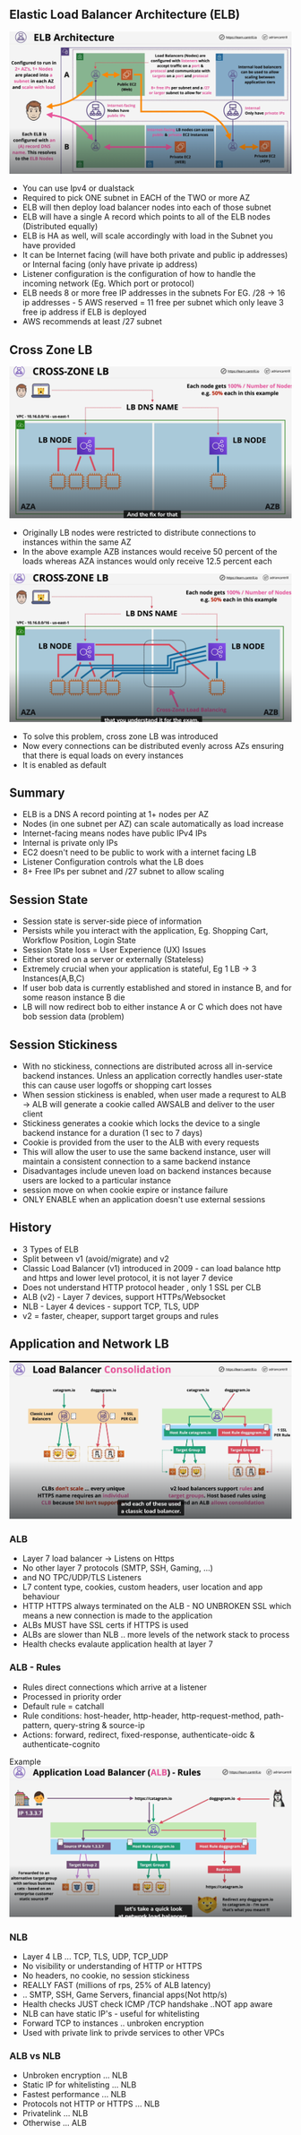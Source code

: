## Elastic Load Balancer Architecture (ELB)
![](./ELBArch.png)

- You can use Ipv4 or dualstack
- Required to pick ONE subnet in EACH of the TWO or more AZ
- ELB will then deploy load balancer nodes into each of those subnet
- ELB will have a single A record which points to all of the ELB nodes (Distributed equally)
- ELB is HA as well, will scale accordingly with load in the Subnet you have provided
- It can be Internet facing (will have both private and public ip addresses) or Internal facing (only have private ip address)
- Listener configuration is the configuration of how to handle the incoming network (Eg. Which port or protocol) 
- ELB needs 8 or more free IP addresses in the subnets For EG. /28 -> 16 ip addresses - 5 AWS reserved = 11 free per subnet which only leave 3 free ip address if ELB is deployed
- AWS recommends at least /27 subnet

## Cross Zone LB
![](./BeforeCrossZone.png)

- Originally LB nodes were restricted to distribute connections to instances within the same AZ
- In the above example AZB instances would receive 50 percent of the loads whereas AZA instances would only receive 12.5 percent each

![](AfterCrossZone.png)

- To solve this problem, cross zone LB was introduced
- Now every connections can be distributed evenly across AZs ensuring that there is equal loads on every instances
- It is enabled as default


## Summary
- ELB is a DNS A record pointing at 1+ nodes per AZ
- Nodes (in one subnet per AZ) can scale automatically as load increase
- Internet-facing means nodes have public IPv4 IPs
- Internal is private only IPs
- EC2 doesn't need to be public to work with a internet facing LB
- Listener Configuration controls what the LB does
- 8+ Free IPs per subnet and /27 subnet to allow scaling

## Session State
- Session state is server-side piece of information
- Persists while you interact with the application, Eg. Shopping Cart, Workflow Position, Login State
- Session State loss = User Experience (UX) Issues
- Either stored on a server or externally (Stateless)
- Extremely crucial when your application is stateful, Eg 1 LB -> 3 Instances(A,B,C)
- If user bob data is currently established and stored in instance B, and for some reason instance B die
- LB will now redirect bob to either instance A or C which does not have bob session data (problem)

## Session Stickiness
- With no stickiness, connections are distributed across all in-service backend instances. Unless an application correctly handles user-state this can cause user logoffs or shopping cart losses
- When session stickiness is enabled, when user made a requrest to ALB -> ALB will generate a cookie called AWSALB and deliver to the user client
- Stickiness generates a cookie which locks the device to a single backend instance for a duration (1 sec to 7 days)
- Cookie is provided from the user to the ALB with every requests
- This will allow the user to use the same backend instance, user will maintain a consistent connection to a same backend instance
- Disadvantages include uneven load on backend instances because users are locked to a particular instance
- session move on when cookie expire or instance failure
- ONLY ENABLE when an application doesn't use external sessions



## History
- 3 Types of ELB 
- Split between v1 (avoid/migrate) and v2
- Classic Load Balancer (v1) introduced in 2009 - can load balance http and https and lower level protocol, it is not layer 7 device
- Does not understand HTTP protocol header , only 1 SSL per CLB
- ALB (v2) - Layer 7 devices, support HTTPs/Websocket
- NLB - Layer 4 devices - support TCP, TLS, UDP
- v2 = faster, cheaper, support target groups and rules

## Application and Network LB
![](./LBConsolidation.png)

### ALB
- Layer 7 load balancer -> Listens on Https
- No other layer 7 protocols (SMTP, SSH, Gaming, ...)
- and NO TPC/UDP/TLS Listeners
- L7 content type, cookies, custom headers, user location and app behaviour
- HTTP HTTPS always terminated on the ALB - NO UNBROKEN SSL which means a new connection is made to the application
- ALBs MUST have SSL certs if HTTPS is used
- ALBs are slower than NLB .. more levels of the network stack to process
- Health checks evalaute application health at layer 7

### ALB - Rules
- Rules direct connections which arrive at a listener
- Processed in priority order
- Default rule = catchall
- Rule conditions: host-header, http-header, http-request-method, path-pattern, query-string & source-ip
- Actions: forward, redirect, fixed-response, authenticate-oidc & authenticate-cognito

Example
![](./ALB.png)

### NLB 
- Layer 4 LB ... TCP, TLS, UDP, TCP_UDP
- No visibility or understanding of HTTP or HTTPS
- No headers, no cookie, no session stickiness
- REALLY FAST (millions of rps, 25% of ALB latency)
- .. SMTP, SSH, Game Servers, financial apps(Not http/s)
- Health checks JUST check ICMP /TCP handshake ..NOT app aware
- NLB can have static IP's - useful for whitelisting
- Forward TCP to instances .. unbroken encryption
- Used with private link to privde services to other VPCs

### ALB vs NLB
- Unbroken encryption ... NLB
- Static IP for whitelisting ... NLB
- Fastest performance ... NLB
- Protocols not HTTP or HTTPS ... NLB
- Privatelink ... NLB
- Otherwise ... ALB

